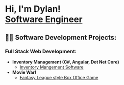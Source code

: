 <h1>Hi, I'm Dylan!<br/><a href="https://dylanparson.xyz">Software Engineer</a>

<h2>👨‍💻 Software Development Projects:</h2>

<h3><b>Full Stack Web Development:</b></h3>

- <b>Inventory Management (C#, Angular, Dot Net Core)</b>
  - [Inventory Mangement Software](https://github.com/dylanparson001/Inventory-Website) 
- <b>Movie War!</b>
  - [Fantasy League style Box Office Game ](https://github.com/dylanparson001/movie-war)
  
